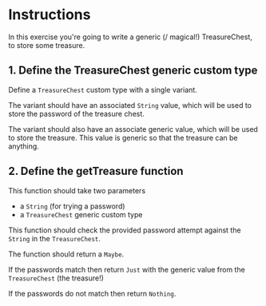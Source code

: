 # Instructions

In this exercise you're going to write a generic (/ magical!) TreasureChest, to store some treasure.

## 1. Define the TreasureChest generic custom type

Define a `TreasureChest` custom type with a single variant.

The variant should have an associated `String` value, which will be used to store the password of the treasure chest.

The variant should also have an associate generic value, which will be used to store the treasure.
This value is generic so that the treasure can be anything.

## 2. Define the getTreasure function

This function should take two parameters

- a `String` (for trying a password)
- a `TreasureChest` generic custom type

This function should check the provided password attempt against the `String` in the `TreasureChest`.

The function should return a `Maybe`.

If the passwords match then return `Just` with the generic value from the `TreasureChest` (the treasure!)

If the passwords do not match then return `Nothing`.
